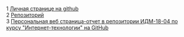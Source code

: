 1 <a href="https://github.com/pavelchuvak">Личная странице на github</a> <em>  </em><br>
  2 <a href="https://github.com/pavelchuvak/chuvakpavel">Репозиторий</a> <em>  </em><br>
3 <a href="https://pavelchuvak.github.io/chuvakpavel/#">Персональная веб страница-отчет в репозитории ИДМ-18-04 по курсу "Интернет-технологии" на GitHub</a></p></a> <em>  </em><p><p>
